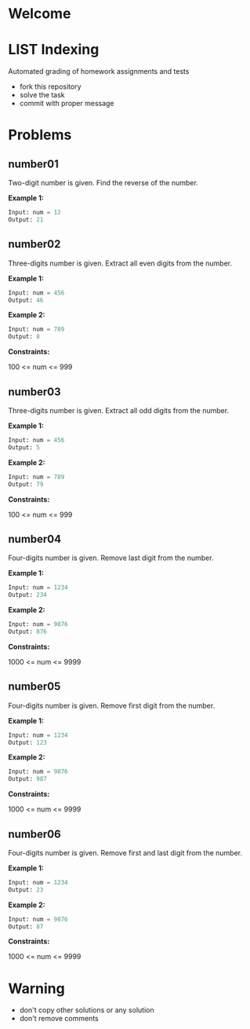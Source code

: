 # Welcome
# LIST Indexing

Automated grading of homework assignments and tests
- fork this repository
- solve the task
- commit with proper message

# Problems
## number01

  Two-digit number is given. Find the reverse of the number.

**Example 1:**

```Python
Input: num = 12
Output: 21

```
## number02

  Three-digits number is given. Extract all even digits from the number.

**Example 1:**

```Python
Input: num = 456
Output: 46

```

**Example 2:**

```Python
Input: num = 789
Output: 8

```
**Constraints:**

  100 <= num <= 999

## number03

  Three-digits number is given. Extract all odd digits from the number.

**Example 1:**

```Python
Input: num = 456
Output: 5

```

**Example 2:**

```Python
Input: num = 789
Output: 79

```
**Constraints:**

  100 <= num <= 999

## number04

  Four-digits number is given. Remove last digit from the number.

**Example 1:**

```Python
Input: num = 1234
Output: 234

```

**Example 2:**

```Python
Input: num = 9876
Output: 876

```
**Constraints:**

  1000 <= num <= 9999

## number05

  Four-digits number is given. Remove first digit from the number.

**Example 1:**

```Python
Input: num = 1234
Output: 123

```

**Example 2:**

```Python
Input: num = 9876
Output: 987

```
**Constraints:**

  1000 <= num <= 9999

## number06

  Four-digits number is given. Remove first and last digit from the number.

**Example 1:**

```Python
Input: num = 1234
Output: 23

```

**Example 2:**

```Python
Input: num = 9876
Output: 87

```
**Constraints:**

  1000 <= num <= 9999

# Warning
- don't copy other solutions or any solution
- don't remove comments